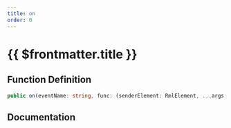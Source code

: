 ```yaml
---
title: on
order: 0
---
```


# {{ $frontmatter.title }}

## Function Definition

```ts
public on(eventName: string, func: (senderElement: RmlElement, ...args: any[]) => void): void;
```

## Documentation

<!--@include: ./parts/on.md-->
